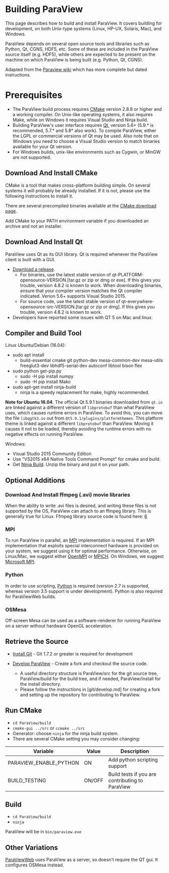 Building ParaView
=================

This page describes how to build and install ParaView. It covers building for development, on both Unix-type systems (Linux, HP-UX, Solaris, Mac), and Windows.

ParaView depends on several open source tools and libraries such as Python, Qt, CGNS, HDF5, etc. Some of these are included in the ParaView source itself (e.g. HDF5), while others are expected to be present on the machine on which ParaView is being built (e.g. Python, Qt, CGNS).

Adapted from the [Paraview wiki](http://www.paraview.org/Wiki/ParaView:Build_And_Install) which has more complete but dated instructions.

Prerequisites
=============
* The ParaView build process requires [CMake](http://www.cmake.org/) version 2.8.8 or higher and a working compiler. On Unix-like operating systems, it also requires Make, while on Windows it requires Visual Studio and Ninja build.
* Building ParaView's user interface requires [Qt](http://www.qt.io/download-open-source/), version 5.6+ (5.9.\* is recommended, 5.7.\* and 5.8\* also work). To compile ParaView, either the LGPL or commercial versions of Qt may be used. Also note that on Windows you need to choose a Visual Studio version to match binaries available for your Qt version.
* For Windows builds, unix-like environments such as Cygwin, or MinGW are not supported.

Download And Install CMake
--------------------------
CMake is a tool that makes cross-platform building simple. On several systems it will probably be already installed. If it is not, please use the following instructions to install it.

There are several precompiled binaries available at the [CMake download page](https://cmake.org/download/).

Add CMake to your PATH environment variable if you downloaded an archive and not an installer.

Download And Install Qt
--------------------------
ParaView uses Qt as its GUI library. Qt is required whenever the ParaView client is built with a GUI.

* [Download a release](http://download.qt.io/official_releases/qt/).
    - For binaries, use the latest stable version of qt-PLATFORM-opensource-VERSION.[tar.gz or zip or dmg or exe]. If this gives you trouble, version 4.8.2 is known to work. When downloading binaries, ensure that your compiler version matches the Qt compiler indicated. Verion 5.6+ supports Visual Studio 2015.
    - For source code, use the latest stable version of qt-everywhere-opensource-src-VERSION.[tar.gz or zip or dmg]. If this gives you trouble, version 4.8.2 is known to work.
* Developers have reported some issues with QT 5 on Mac and linux.

Compiler and Build Tool
-----------------------
Linux Ubuntu/Debian (16.04):

* sudo apt install
    - build-essential cmake git python-dev mesa-common-dev mesa-utils freeglut3-dev libhdf5-serial-dev autoconf libtool bison flex
* sudo python get-pip.py
    - sudo -H pip install numpy
    - sudo -H pip install Mako
* sudo apt-get install ninja-build
    - ninja is a speedy replacement for make, highly recommended.

**Note for Ubuntu 16.04**. The official Qt 5.9.1 binaries downloaded from `qt.io`
are linked against a different version of `libprotobuf` than what ParaView uses,
which causes runtime errors in ParaView. To avoid this, you can move the file
`libqgtk3.so` out from `Qt5.9.1/plugins/platformthemes`. This platform theme is
linked against a different `libprotobuf` than ParaView. Moving it causes it not
to be loaded, thereby avoiding the runtime errors with no negative effects on
running ParaView.

Windows:

* Visual Studio 2015 Community Edition
* Use "VS2015 x64 Native Tools Command Prompt" for cmake and build.
* Get [Ninja Build](https://ninja-build.org/). Unzip the binary and put it on your path.

Optional Additions
------------------

### Download And Install ffmpeg (.avi) movie libraries

When the ability to write .avi files is desired, and writing these files is not supported by the OS, ParaView can attach to an ffmpeg library. This is generally true for Linux. Ffmpeg library source code is found here: [6](http://www.ffmpeg.org/)

### MPI
To run ParaView in parallel, an [MPI](http://www-unix.mcs.anl.gov/mpi/) implementation is required. If an MPI implementation that exploits special interconnect hardware is provided on your system, we suggest using it for optimal performance. Otherwise, on Linux/Mac, we suggest either [OpenMPI](http://www.open-mpi.org/) or [MPICH](http://www.mpich.org/). On Windows, we suggest [Microsoft MPI](https://msdn.microsoft.com/en-us/library/bb524831.aspx).

### Python
In order to use scripting, [Python](http://www.python.org/) is required (version 2.7 is supported, whereas version 3.5 support is under development).
Python is also required for ParaViewWeb builds.

### OSMesa
Off-screen Mesa can be used as a software-renderer for running ParaView on a server without hardware OpenGL acceleration.


Retrieve the Source
-------------------
* [Install Git](git/README.md) -
  Git 1.7.2 or greater is required for development

* [Develop ParaView](git/develop.md) - Create a fork and checkout the source code.
    - A useful directory structure is ParaView/src for the git source tree, ParaView/build for the build tree, and if needed, ParaView/install for the install directory.
    - Please follow the instructions in [git/develop.md] for creating a fork and setting up the repository for contributing to ParaView.

Run CMake
---------
* `cd ParaView/build`
* `cmake-gui ../src` or `ccmake ../src`
* Generator: choose `ninja` for the ninja build system.
* There are several CMake setting you may consider changing:

| Variable | Value | Description |
| -------- | ----- | ------------|
| PARAVIEW_ENABLE_PYTHON | ON | Add python scripting support |
| BUILD_TESTING | ON/OFF | Build tests if you are contributing to ParaView |


Build
-----
* `cd ParaView/build`
* `ninja`

ParaView will be in `bin/paraview.exe`

Other Variations
----------------
[ParaViewWeb](http://kitware.github.io/paraviewweb/docs/guides/os_mesa.html) uses ParaView as a server, so doesn't require the QT gui. It configures OSMesa instead.
